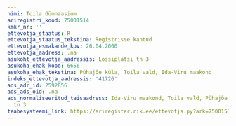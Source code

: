 ```yaml
---
nimi: Toila Gümnaasium
ariregistri_kood: 75001514
kmkr_nr: ''
ettevotja_staatus: R
ettevotja_staatus_tekstina: Registrisse kantud
ettevotja_esmakande_kpv: 26.04.2000
ettevotja_aadress: .na
asukoht_ettevotja_aadressis: Lossiplatsi tn 3
asukoha_ehak_kood: 6656
asukoha_ehak_tekstina: Pühajõe küla, Toila vald, Ida-Viru maakond
indeks_ettevotja_aadressis: '41726'
ads_adr_id: 2592856
ads_ads_oid: .na
ads_normaliseeritud_taisaadress: Ida-Viru maakond, Toila vald, Pühajõe küla, Lossiplatsi
  tn 3
teabesysteemi_link: https://ariregister.rik.ee/ettevotja.py?ark=75001514&ref=rekvisiidid
---
```

